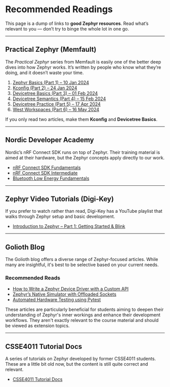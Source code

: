 # Recommended Readings

This page is a dump of links to **good Zephyr resources**.
Read what’s relevant to you — don’t try to binge the whole lot in one go.

---

## Practical Zephyr (Memfault)

The *Practical Zephyr* series from Memfault is easily one of the better deep
dives into how Zephyr works. It’s written by people who know what they’re
doing, and it doesn’t waste your time.

1. [Zephyr Basics (Part 1) – 10 Jan 2024](https://interrupt.memfault.com/blog/practical_zephyr_basics)
2. [Kconfig (Part 2) – 24 Jan 2024](https://interrupt.memfault.com/blog/practical_zephyr_kconfig)
3. [Devicetree Basics (Part 3) – 01 Feb 2024](https://interrupt.memfault.com/blog/practical_zephyr_dt)
4. [Devicetree Semantics (Part 4) – 15 Feb 2024](https://interrupt.memfault.com/blog/practical_zephyr_dt_semantics)
5. [Devicetree Practice (Part 5) – 17 Apr 2024](https://interrupt.memfault.com/blog/practical_zephyr_05_dt_practice)
6. [West Workspaces (Part 6) – 16 May 2024](https://interrupt.memfault.com/blog/practical_zephyr_west)

If you only read two articles, make them **Kconfig** and **Devicetree Basics**.

---

## Nordic Developer Academy

Nordic’s nRF Connect SDK runs on top of Zephyr. Their training material is
aimed at their hardware, but the Zephyr concepts apply directly to our work.

- [nRF Connect SDK Fundamentals](https://academy.nordicsemi.com/courses/nrf-connect-sdk-fundamentals/)
- [nRF Connect SDK Intermediate](https://academy.nordicsemi.com/courses/nrf-connect-sdk-intermediate/)
- [Bluetooth Low Energy Fundamentals](https://academy.nordicsemi.com/courses/bluetooth-low-energy-fundamentals/)

---

## Zephyr Video Tutorials (Digi-Key)

If you prefer to watch rather than read, Digi-Key has a YouTube playlist that
walks through Zephyr setup and basic development.

- [Introduction to Zephyr – Part 1: Getting Started & Blink](https://www.youtube.com/watch?v=mTJ_vKlMS_4&list=PLEBQazB0HUyTmK2zdwhaf8bLwuEaDH-52)

---

## Golioth Blog

The Golioth blog offers a diverse range of Zephyr-focused articles. While many
are insightful, it's best to be selective based on your current needs.

### Recommended Reads

- [How to Write a Zephyr Device Driver with a Custom API](https://blog.golioth.io/how-to-write-a-zephyr-device-driver-with-a-custom-api/)
- [Zephyr’s Native Simulator with Offloaded Sockets](https://blog.golioth.io/zephyrs-native-simulator-with-offloaded-sockets/)
- [Automated Hardware Testing using Pytest](https://blog.golioth.io/automated-hardware-testing-using-pytest/)

These articles are particularly beneficial for students aiming to deepen their
understanding of Zephyr's inner workings and enhance their development
workflows. They aren't exactly relevant to the course material and should be
viewed as extension topics.

---

## CSSE4011 Tutorial Docs

A series of tutorials on Zephyr developed by former CSSE4011 students. These
are a little bit old now, but the content is still quite correct and relevant.

- [CSSE4011 Tutorial Docs](https://uqiotstudio.github.io/csse4011_zephyr_guides/about/)
